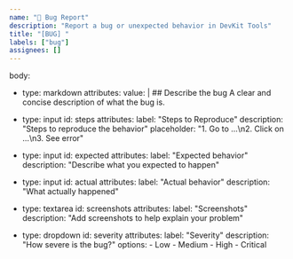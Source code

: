 ```yaml
---
name: "🐛 Bug Report"
description: "Report a bug or unexpected behavior in DevKit Tools"
title: "[BUG] "
labels: ["bug"]
assignees: []
---
```


body:

- type: markdown
  attributes:
  value: | ## Describe the bug
  A clear and concise description of what the bug is.

- type: input
  id: steps
  attributes:
  label: "Steps to Reproduce"
  description: "Steps to reproduce the behavior"
  placeholder: "1. Go to ...\n2. Click on ...\n3. See error"

- type: input
  id: expected
  attributes:
  label: "Expected behavior"
  description: "Describe what you expected to happen"

- type: input
  id: actual
  attributes:
  label: "Actual behavior"
  description: "What actually happened"

- type: textarea
  id: screenshots
  attributes:
  label: "Screenshots"
  description: "Add screenshots to help explain your problem"

- type: dropdown
  id: severity
  attributes:
  label: "Severity"
  description: "How severe is the bug?"
  options: - Low - Medium - High - Critical
